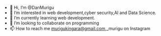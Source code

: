 - 👋 Hi, I’m @DanMurigu
- 👀 I’m interested in web development,cyber security,AI and Data Science.
- 🌱 I’m currently learning web development.
- 💞️ I’m looking to collaborate on programming 
- 📫 How to reach me murigukingara@gmail.com,_murigu on Instagram 

<!---
DanMurigu/DanMurigu is a ✨ special ✨ repository because its `README.md` (this file) appears on your GitHub profile.
You can click the Preview link to take a look at your changes.
--->
